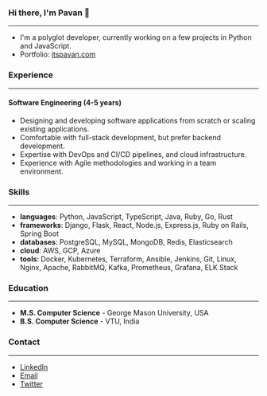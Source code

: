 ### Hi there, I'm Pavan 👋

---

- I'm a polyglot developer, currently working on a few projects in Python and JavaScript.
- Portfolio: [itspavan.com](https://itspavan.com)

### Experience

---

#### Software Engineering (4-5 years)

- Designing and developing software applications from scratch or scaling existing applications.
- Comfortable with full-stack development, but prefer backend development.
- Expertise with DevOps and CI/CD pipelines, and cloud infrastructure.
- Experience with Agile methodologies and working in a team environment.

### Skills

---

- **languages**: Python, JavaScript, TypeScript, Java, Ruby, Go, Rust
- **frameworks**: Django, Flask, React, Node.js, Express.js, Ruby on Rails, Spring Boot
- **databases**: PostgreSQL, MySQL, MongoDB, Redis, Elasticsearch
- **cloud**: AWS, GCP, Azure
- **tools**: Docker, Kubernetes, Terraform, Ansible, Jenkins, Git, Linux, Nginx, Apache, RabbitMQ, Kafka, Prometheus, Grafana, ELK Stack

### Education

---

- **M.S. Computer Science** - George Mason University, USA
- **B.S. Computer Science** - VTU, India

### Contact

---

- [LinkedIn](https://www.linkedin.com/in/itspavan/)
- [Email](mailto:pavankumardinesh13@gmail.com)
- [Twitter](https://twitter.com/itspavan_)
